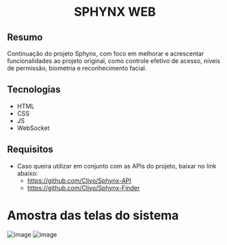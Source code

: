 # <p align="center"> SPHYNX WEB </p>

## Resumo
Continuação do projeto Sphynx, com foco em melhorar e acrescentar funcionalidades ao projeto original, como controle efetivo de acesso, níveis de permissão, biometria e reconhecimento facial.

## Tecnologias
- HTML
- CSS
- JS
- WebSocket

## Requisitos
- Caso queira utilizar em conjunto com as APIs do projeto, baixar no link abaixo:
  - https://github.com/Cliyo/Sphynx-API
  - https://github.com/Cliyo/Sphynx-Finder

# Amostra das telas do sistema
![image](https://github.com/Cliyo/Sphynx-Web/assets/113215138/5af8fd23-d718-466e-a50f-a5d49905872e)
![image](https://github.com/Cliyo/Sphynx-Web/assets/113215138/08a75092-f969-4a89-93dc-072ce1e0e695)
